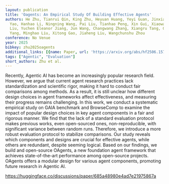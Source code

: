 ```yaml
---
layout: publication
title: 'Oagents: An Empirical Study Of Building Effective Agents'
authors: He Zhu, Tianrui Qin, King Zhu, Heyuan Huang, Yeyi Guan, Jinxiang Xia, Yi
  Yao, Hanhao Li, Ningning Wang, Pai Liu, Tianhao Peng, Xin Gui, Xiaowan Li, Yuhui
  Liu, Yuchen Eleanor Jiang, Jun Wang, Changwang Zhang, Xiangru Tang, Ge Zhang, Jian
  Yang, Minghao Liu, Xitong Gao, Jiaheng Liu, Wangchunshu Zhou
conference: No Venue
year: 2025
bibkey: zhu2025oagents
additional_links: [{name: Paper, url: 'https://arxiv.org/abs/hf2506.15741'}]
tags: ["Agentic", "Evaluation"]
short_authors: Zhu et al.
---
```

Recently, Agentic AI has become an increasingly popular research field. However, we argue that current agent research practices lack standardization and scientific rigor, making it hard to conduct fair comparisons among methods. As a result, it is still unclear how different design choices in agent frameworks affect effectiveness, and measuring their progress remains challenging. In this work, we conduct a systematic empirical study on GAIA benchmark and BrowseComp to examine the impact of popular design choices in key agent components in a fair and rigorous manner. We find that the lack of a standard evaluation protocol makes previous works, even open-sourced ones, non-reproducible, with significant variance between random runs. Therefore, we introduce a more robust evaluation protocol to stabilize comparisons. Our study reveals which components and designs are crucial for effective agents, while others are redundant, despite seeming logical. Based on our findings, we build and open-source OAgents, a new foundation agent framework that achieves state-of-the-art performance among open-source projects. OAgents offers a modular design for various agent components, promoting future research in Agentic AI.

https://huggingface.co/discussions/paper/685a48980e4ad7e21975867a